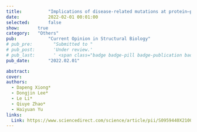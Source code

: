 ```yaml
---
title:          "Implications of disease-related mutations at protein–protein interfaces"
date:           2022-02-01 00:01:00
selected:       false
show:		true
category:	"Others"
pub:            "Current Opinion in Structural Biology"
# pub_pre:        "Submitted to "
# pub_post:       'Under review.'
# pub_last:       ' <span class="badge badge-pill badge-publication badge-success">Spotlight</span>'
pub_date:       "2022.02.01"

abstract:
cover:
authors:
  - Dapeng Xiong*
  - Dongjin Lee*
  - Le Li*
  - Qiuye Zhao*
  - Haiyuan Yu
links:
  Link: https://www.sciencedirect.com/science/article/pii/S0959440X21001615
---
```

